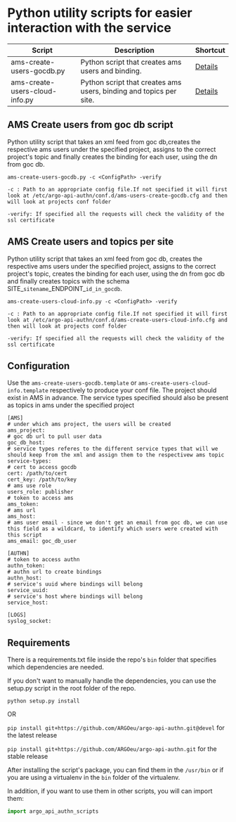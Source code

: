 # Python utility scripts for easier interaction with the service

| Script | Description | Shortcut |
|--------|-------------|---------- |
| ams-create-users-gocdb.py | Python script that creates ams users and binding.| [Details](#ams-create-users-gocdb) |
| ams-create-users-cloud-info.py | Python script that creates ams users, binding and topics per site.| [Details](#ams-create-users-cloud-info) |

<a id="ams-create-users-gocdb"></a>
## AMS Create users from goc db script
Python utility script that takes an xml feed from goc db,creates the respective
ams users under the specified project, assigns to the correct project's topic and
finally creates the binding for each user, using the dn from goc db.

`ams-create-users-gocdb.py -c <ConfigPath> -verify`

`-c : Path to an appropriate config file.If not specified
it will first look at /etc/argo-api-authn/conf.d/ams-users-create-gocdb.cfg
and then will look at projects conf folder`

`-verify: If specified all the requests will check the validity of the ssl certificate`

<a id="ams-create-users-cloud-info"></a>
## AMS Create users and topics per site
Python utility script that takes an xml feed from goc db, creates the respective
ams users under the specified project, assigns to the correct project's topic, 
creates the binding for each user, using the dn from goc db and finally creates 
topics with the schema SITE\_`sitename`\_ENDPOINT\_`id_in_gocdb`.

`ams-create-users-cloud-info.py -c <ConfigPath> -verify`

`-c : Path to an appropriate config file.If not specified
it will first look at /etc/argo-api-authn/conf.d/ams-create-users-cloud-info.cfg
and then will look at projects conf folder`

`-verify: If specified all the requests will check the validity of the ssl certificate`

## Configuration
Use the `ams-create-users-gocdb.template` or `ams-create-users-cloud-info.template`
respectively to produce your conf file.
The project should exist in AMS in advance.
The service types specified should also be present as topics in ams under the specified project
```buildoutcfg
[AMS]
# under which ams project, the users will be created
ams_project:
# goc db url to pull user data
goc_db_host:
# service types referes to the different service types that will we should keep from the xml and assign them to the respectivew ams topic 
service-types:
# cert to access gocdb
cert: /path/to/cert
cert_key: /path/to/key
# ams use role
users_role: publisher
# token to access ams
ams_token:
# ams url
ams_host:
# ams user email - since we don't get an email from goc db, we can use this field as a wildcard, to identify which users were created with this script
ams_email: goc_db_user

[AUTHN]
# token to access authn
authn_token:
# authn url to create bindings
authn_host: 
# service's uuid where bindings will belong
service_uuid:
# service's host where bindings will belong
service_host:

[LOGS]
syslog_socket:
```

## Requirements
There is a requirements.txt file inside the repo's `bin` folder that specifies which dependencies are needed.

If you don't want to manually handle the dependencies, you can use the setup.py script in the root folder of the repo.

`python setup.py install`  

OR

`pip install git+https://github.com/ARGOeu/argo-api-authn.git@devel` for the latest release

`pip install git+https://github.com/ARGOeu/argo-api-authn.git` for the stable release


After installing the script's package, you can find them in the `/usr/bin` or if you are using a virtualenv in the `bin` folder of the virtualenv.

In addition, if you want to use them in other scripts, you will can import them:
```python
import argo_api_authn_scripts   
```
